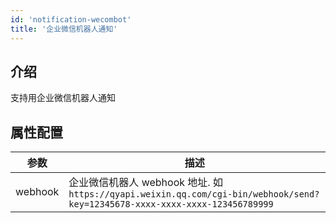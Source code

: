 ```yaml
---
id: 'notification-wecombot'
title: '企业微信机器人通知'
---
```


## 介绍
支持用企业微信机器人通知

## 属性配置

| 参数                      | 描述                                                                                                                |
| ------------------------- |-------------------------------------------------------------------------------------------------------------------|
| webhook          | 企业微信机器人 webhook 地址. 如 `https://qyapi.weixin.qq.com/cgi-bin/webhook/send?key=12345678-xxxx-xxxx-xxxx-123456789999` |

